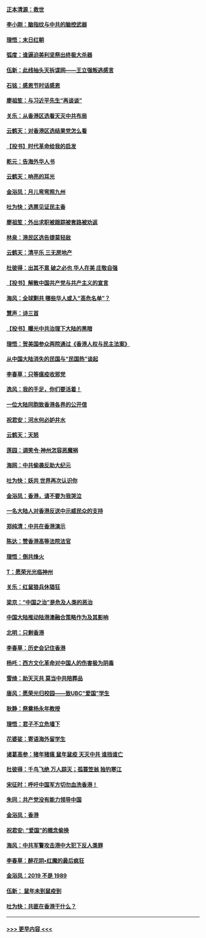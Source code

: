 #### [正本清源：救世](../pages/nsc993/n11689134.md?t=11292355) 
#### [李小刚：脑指纹与中共的脑控武器](../pages/nsc993/n11688900.md?t=11292355) 
#### [理悟：末日红朝](../pages/nsc993/n11688829.md?t=11292355) 
#### [弧度：谁逼迫美利坚祭出终极大杀器](../pages/nsc993/n11688735.md?t=11292355) 
#### [伍新：此线抽头天拆谍网——王立强叛逃感言](../pages/nsc993/n11687981.md?t=11292355) 
#### [石铭：感恩节时话感恩](../pages/nsc993/n11687568.md?t=11292355) 
#### [廖祖笙：与习近平先生“再谈谈”](../pages/nsc993/n11687005.md?t=11292355) 
#### [关乐：从香港区选看天灭中共布局](../pages/nsc993/n11686647.md?t=11292355) 
#### [云鹤天：对香港区选结果党怎么看](../pages/nsc993/n11686216.md?t=11292355) 
#### [【投书】时代革命给我的启发](../pages/nsc993/n11684287.md?t=11292355) 
#### [乾元：告海外华人书](../pages/nsc993/n11684044.md?t=11292355) 
#### [云鹤天：响亮的耳光](../pages/nsc993/n11684254.md?t=11292355) 
#### [金浴凤：月儿弯弯照九州](../pages/nsc993/n11684231.md?t=11292355) 
#### [吐为快：选票见证民主香](../pages/nsc993/n11684206.md?t=11292355) 
#### [廖祖笙：外出求职被跟踪被套路被劝返](../pages/nsc993/n11683874.md?t=11292355) 
#### [林泉：港民区选告捷莫轻敌](../pages/nsc993/n11683930.md?t=11292355) 
#### [云鹤天：清平乐 三无房地产](../pages/nsc993/n11681521.md?t=11292355) 
#### [杜彼得：出其不意 破之必也 华人在美 庄敬自强](../pages/nsc993/n11679554.md?t=11292355) 
#### [【投书】解散中国共产党与共产主义的宣言](../pages/nsc993/n11679177.md?t=11292355) 
#### [海风：全球剿共 哪些华人或入“高危名单”？](../pages/nsc993/n11678617.md?t=11292355) 
#### [慧声：诗三首](../pages/nsc993/n11678848.md?t=11292355) 
#### [【投书】曝光中共治理下大陆的黑暗](../pages/nsc993/n11678674.md?t=11292355) 
#### [理悟：贺美国参众两院通过《香港人权与民主法案》](../pages/nsc993/n11678104.md?t=11292355) 
#### [从中国大陆消失的民国与“民国热”谈起](../pages/nsc993/n11678075.md?t=11292355) 
#### [李春草：只等瘟疫收邪党](../pages/nsc993/n11677308.md?t=11292355) 
#### [逸风：我的手足，你们要活着！](../pages/nsc993/n11676352.md?t=11292355) 
#### [一位大陆同胞致香港各界的公开信](../pages/nsc993/n11675761.md?t=11292355) 
#### [祝君安：河水何必妒井水](../pages/nsc993/n11675746.md?t=11292355) 
#### [云鹤天：天怒](../pages/nsc993/n11675718.md?t=11292355) 
#### [莲园：调笑令‧神州怎容恶魔祸](../pages/nsc993/n11675648.md?t=11292355) 
#### [海网：中共偷袭反助大纪元](../pages/nsc993/n11673515.md?t=11292355) 
#### [吐为快：妖共 世界再次认识你](../pages/nsc993/n11673506.md?t=11292355) 
#### [金浴凤：香港，请不要为我哭泣](../pages/nsc993/n11673248.md?t=11292355) 
#### [一名大陆人对香港反送中示威民众的支持](../pages/nsc993/n11672615.md?t=11292355) 
#### [郑纯清：中共在香港演示](../pages/nsc993/n11670539.md?t=11292355) 
#### [陈达：赞香港高等法院法官](../pages/nsc993/n11669542.md?t=11292355) 
#### [理悟：倒共烽火](../pages/nsc993/n11668844.md?t=11292355) 
#### [T：愿荣光光临神州](../pages/nsc993/n11668421.md?t=11292355) 
#### [关乐：红鼠狼兵休猖狂](../pages/nsc993/n11668378.md?t=11292355) 
#### [梁京：“中国之治”是危及人类的恶治](../pages/nsc993/n11668328.md?t=11292355) 
#### [中国大陆推动陆港澳融合策略作为及其影响](../pages/nsc993/n11668157.md?t=11292355) 
#### [北明：只剩香港](../pages/nsc993/n11668002.md?t=11292355) 
#### [李春草：历史会记住香港](../pages/nsc993/n11667927.md?t=11292355) 
#### [杨吒：西方文化革命对中国人的伤害极为阴毒](../pages/nsc993/n11664521.md?t=11292355) 
#### [雪绮：助天灭共 莫当中共陪葬品](../pages/nsc993/n11662650.md?t=11292355) 
#### [唐风：愿荣光归校园——致UBC“爱国”学生](../pages/nsc993/n11662194.md?t=11292355) 
#### [耿静：祭奠杨永年教授](../pages/nsc993/n11662514.md?t=11292355) 
#### [理悟：君子不立危墙下](../pages/nsc993/n11662172.md?t=11292355) 
#### [花婆娑：寄语海外留学生](../pages/nsc993/n11662121.md?t=11292355) 
#### [诸葛高参：猪年猪瘟 鼠年鼠疫 天灭中共 谁挡谁亡](../pages/nsc993/n11661980.md?t=11292355) 
#### [杜彼得：千鸟飞绝 万人踪灭；孤蓑笠翁 独钓寒江](../pages/nsc993/n11661170.md?t=11292355) 
#### [宋征时：呼吁中国军方切勿血洗香港！](../pages/nsc993/n11415318.md?t=11292355) 
#### [朱同：共产党没有能力领导中国](../pages/nsc993/n11660421.md?t=11292355) 
#### [金浴凤：香港](../pages/nsc993/n11660419.md?t=11292355) 
#### [祝君安: “爱国”的概念偷换](../pages/nsc993/n11659706.md?t=11292355) 
#### [海风：中共军警攻击港中大犯下反人类罪](../pages/nsc993/n11659632.md?t=11292355) 
#### [李春草：醉花阴•红魔的最后疯狂](../pages/nsc993/n11659287.md?t=11292355) 
#### [金浴凤：2019 不是 1989](../pages/nsc993/n11657663.md?t=11292355) 
#### [伍新： 鼠年未到鼠疫到](../pages/nsc993/n11655098.md?t=11292355) 
#### [吐为快：共匪在香港干什么？](../pages/nsc993/n11654891.md?t=11292355) 

----
#### [ >>> 更早内容 <<< ](../indexes/nsc993-earlier.md)
